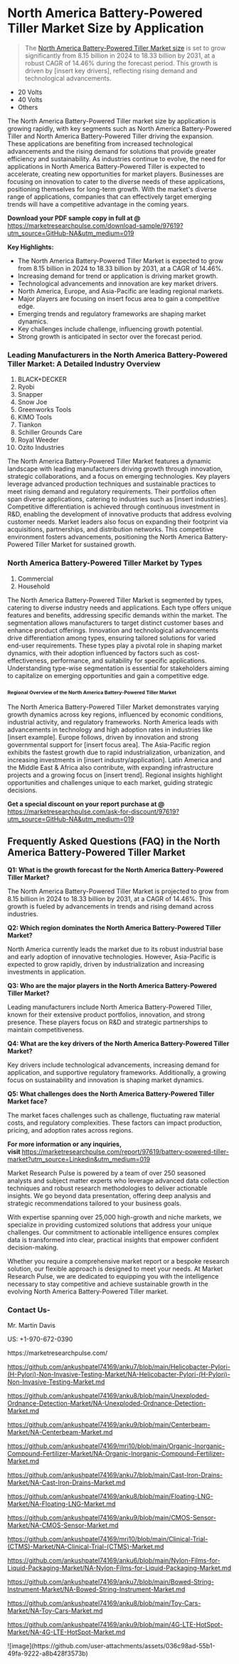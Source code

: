 <h1>North America Battery-Powered Tiller Market&nbsp;Size by Application</h1><blockquote><p>The <a href="https://marketresearchpulse.com/download-sample/97619?utm_source=GitHub-NA&amp;utm_medium=019">North America Battery-Powered Tiller Market size</a> is set to grow significantly from 8.15 billion in 2024 to 18.33 billion by 2031, at a robust CAGR of 14.46% during the forecast period. This growth is driven by [insert key drivers], reflecting rising demand and technological advancements.</p></blockquote><ul><li>20 Volts<li> 40 Volts<li> Others</li></ul><p>The North America Battery-Powered Tiller market size by application is growing rapidly, with key segments such as North America Battery-Powered Tiller and North America Battery-Powered Tiller driving the expansion. These applications are benefiting from increased technological advancements and the rising demand for solutions that provide greater efficiency and sustainability. As industries continue to evolve, the need for applications in North America Battery-Powered Tiller is expected to accelerate, creating new opportunities for market players. Businesses are focusing on innovation to cater to the diverse needs of these applications, positioning themselves for long-term growth. With the market's diverse range of applications, companies that can effectively target emerging trends will have a competitive advantage in the coming years.</p><p><strong>Download your PDF sample copy in full at @ </strong><a href="https://marketresearchpulse.com/download-sample/97619?utm_source=GitHub-NA&amp;utm_medium=019">https://marketresearchpulse.com/download-sample/97619?utm_source=GitHub-NA&amp;utm_medium=019</a></p><p><strong>Key Highlights: </strong></p><ul><li>The North America Battery-Powered Tiller Market is expected to grow from 8.15 billion in 2024 to 18.33 billion by 2031, at a CAGR of 14.46%.</li><li>Increasing demand for trend or application is driving market growth.</li><li>Technological advancements and innovation are key market drivers.</li><li>North America, Europe, and Asia-Pacific are leading regional markets.</li><li>Major players are focusing on insert focus area to gain a competitive edge.</li><li>Emerging trends and regulatory frameworks are shaping market dynamics.</li><li>Key challenges include challenge, influencing growth potential.</li><li>Strong growth is anticipated in sector over the forecast period.</li></ul><h3>Leading Manufacturers in the North America Battery-Powered Tiller Market: A Detailed Industry Overview</h3><ol><li>BLACK+DECKER</li><li>Ryobi</li><li>Snapper</li><li>Snow Joe</li><li>Greenworks Tools</li><li>KIMO Tools</li><li>Tiankon</li><li>Schiller Grounds Care</li><li>Royal Weeder</li><li>Ozito Industries</li></ol><div class="flex max-w-full flex-col flex-grow"><div class="min-h-8 text-message flex w-full flex-col items-end gap-2 whitespace-normal break-words [.text-message+&amp;]:mt-5" dir="auto" data-message-author-role="assistant" data-message-id="fd8432e4-4910-450d-b182-61b7bfb0a01f" data-message-model-slug="gpt-4o"><div class="flex w-full flex-col gap-1 empty:hidden first:pt-[3px]"><div class="markdown prose w-full break-words dark:prose-invert light"><p>The North America Battery-Powered Tiller Market features a dynamic landscape with leading manufacturers driving growth through innovation, strategic collaborations, and a focus on emerging technologies. Key players leverage advanced production techniques and sustainable practices to meet rising demand and regulatory requirements. Their portfolios often span diverse applications, catering to industries such as [insert industries]. Competitive differentiation is achieved through continuous investment in R&amp;D, enabling the development of innovative products that address evolving customer needs. Market leaders also focus on expanding their footprint via acquisitions, partnerships, and distribution networks. This competitive environment fosters advancements, positioning the North America Battery-Powered Tiller Market for sustained growth.</p></div></div></div></div><h3>North America Battery-Powered Tiller Market by Types</h3><ol><li>Commercial<li> Household</li></ol><div class="flex max-w-full flex-col flex-grow"><div class="min-h-8 text-message flex w-full flex-col items-end gap-2 whitespace-normal break-words [.text-message+&amp;]:mt-5" dir="auto" data-message-author-role="assistant" data-message-id="084470be-0bb7-4664-bddf-5156b4f41249" data-message-model-slug="gpt-4o-mini"><div class="flex w-full flex-col gap-1 empty:hidden first:pt-[3px]"><div class="markdown prose w-full break-words dark:prose-invert light"><p>The North America Battery-Powered Tiller Market is segmented by types, catering to diverse industry needs and applications. Each type offers unique features and benefits, addressing specific demands within the market. The segmentation allows manufacturers to target distinct customer bases and enhance product offerings. Innovation and technological advancements drive differentiation among types, ensuring tailored solutions for varied end-user requirements. These types play a pivotal role in shaping market dynamics, with their adoption influenced by factors such as cost-effectiveness, performance, and suitability for specific applications. Understanding type-wise segmentation is essential for stakeholders aiming to capitalize on emerging opportunities and gain a competitive edge.</p></div></div></div></div><h3><span style="font-size: 11px;">Regional Overview of the North America Battery-Powered Tiller Market</span></h3><div class="flex max-w-full flex-col flex-grow"><div class="min-h-8 text-message flex w-full flex-col items-end gap-2 whitespace-normal break-words [.text-message+&amp;]:mt-5" dir="auto" data-message-author-role="assistant" data-message-id="e9038762-ce64-4e30-91c9-9bd413514231" data-message-model-slug="gpt-4o-mini"><div class="flex w-full flex-col gap-1 empty:hidden first:pt-[3px]"><div class="markdown prose w-full break-words dark:prose-invert light"><p>The North America Battery-Powered Tiller Market demonstrates varying growth dynamics across key regions, influenced by economic conditions, industrial activity, and regulatory frameworks. North America leads with advancements in technology and high adoption rates in industries like [insert example]. Europe follows, driven by innovation and strong governmental support for [insert focus area]. The Asia-Pacific region exhibits the fastest growth due to rapid industrialization, urbanization, and increasing investments in [insert industry/application]. Latin America and the Middle East &amp; Africa also contribute, with expanding infrastructure projects and a growing focus on [insert trend]. Regional insights highlight opportunities and challenges unique to each market, guiding strategic decisions.</p></div></div></div></div><p><strong>Get a special discount on your report purchase at @ </strong><a href="https://marketresearchpulse.com/ask-for-discount/97619?utm_source=GitHub-NA&amp;utm_medium=019">https://marketresearchpulse.com/ask-for-discount/97619?utm_source=GitHub-NA&amp;utm_medium=019</a></p><h2>Frequently Asked Questions (FAQ) in the North America Battery-Powered Tiller Market</h2><p><strong>Q1: What is the growth forecast for the North America Battery-Powered Tiller Market?</strong></p><p>The North America Battery-Powered Tiller Market is projected to grow from 8.15 billion in 2024 to 18.33 billion by 2031, at a CAGR of 14.46%. This growth is fueled by advancements in trends and rising demand across industries.</p><p><strong>Q2: Which region dominates the North America Battery-Powered Tiller Market?</strong></p><p>North America currently leads the market due to its robust industrial base and early adoption of innovative technologies. However, Asia-Pacific is expected to grow rapidly, driven by industrialization and increasing investments in application.</p><p><strong>Q3: Who are the major players in the North America Battery-Powered Tiller Market?</strong></p><p>Leading manufacturers include North America Battery-Powered Tiller, known for their extensive product portfolios, innovation, and strong presence. These players focus on R&amp;D and strategic partnerships to maintain competitiveness.</p><p><strong>Q4: What are the key drivers of the North America Battery-Powered Tiller Market?</strong></p><p>Key drivers include technological advancements, increasing demand for application, and supportive regulatory frameworks. Additionally, a growing focus on sustainability and innovation is shaping market dynamics.</p><p><strong>Q5: What challenges does the North America Battery-Powered Tiller Market face?</strong></p><p>The market faces challenges such as challenge, fluctuating raw material costs, and regulatory complexities. These factors can impact production, pricing, and adoption rates across regions.</p><p><strong>For more information or any inquiries, visit&nbsp;</strong><a href="https://marketresearchpulse.com/report/97619/battery-powered-tiller-market?utm_source=Linkedin&utm_medium=019">https://marketresearchpulse.com/report/97619/battery-powered-tiller-market?utm_source=Linkedin&utm_medium=019</a></p><p>Market Research Pulse is powered by a team of over 250 seasoned analysts and subject matter experts who leverage advanced data collection techniques and robust research methodologies to deliver actionable insights. We go beyond data presentation, offering deep analysis and strategic recommendations tailored to your business goals.</p><p>With expertise spanning over 25,000 high-growth and niche markets, we specialize in providing customized solutions that address your unique challenges. Our commitment to actionable intelligence ensures complex data is transformed into clear, practical insights that empower confident decision-making.</p><p>Whether you require a comprehensive market report or a bespoke research solution, our flexible approach is designed to meet your needs. At Market Research Pulse, we are dedicated to equipping you with the intelligence necessary to stay competitive and achieve sustainable growth in the evolving North America Battery-Powered Tiller market.</p><h3><strong>Contact Us-</strong></h3><p>Mr. Martin Davis</p><p>US: +1-970-672-0390</p><p>https://marketresearchpulse.com/</p><p><a href="https://github.com/ankushpatel74169/anku7/blob/main/Helicobacter-Pylori-(H-Pylori)-Non-Invasive-Testing-Market/NA-Helicobacter-Pylori-(H-Pylori)-Non-Invasive-Testing-Market.md">https://github.com/ankushpatel74169/anku7/blob/main/Helicobacter-Pylori-(H-Pylori)-Non-Invasive-Testing-Market/NA-Helicobacter-Pylori-(H-Pylori)-Non-Invasive-Testing-Market.md</a></p><p><a href="https://github.com/ankushpatel74169/anku8/blob/main/Unexploded-Ordnance-Detection-Market/NA-Unexploded-Ordnance-Detection-Market.md">https://github.com/ankushpatel74169/anku8/blob/main/Unexploded-Ordnance-Detection-Market/NA-Unexploded-Ordnance-Detection-Market.md</a></p><p><a href="https://github.com/ankushpatel74169/anku9/blob/main/Centerbeam-Market/NA-Centerbeam-Market.md">https://github.com/ankushpatel74169/anku9/blob/main/Centerbeam-Market/NA-Centerbeam-Market.md</a></p><p><a href="https://github.com/ankushpatel74169/mri10/blob/main/Organic-Inorganic-Compound-Fertilizer-Market/NA-Organic-Inorganic-Compound-Fertilizer-Market.md">https://github.com/ankushpatel74169/mri10/blob/main/Organic-Inorganic-Compound-Fertilizer-Market/NA-Organic-Inorganic-Compound-Fertilizer-Market.md</a></p><p><a href="https://github.com/ankushpatel74169/anku7/blob/main/Cast-Iron-Drains-Market/NA-Cast-Iron-Drains-Market.md">https://github.com/ankushpatel74169/anku7/blob/main/Cast-Iron-Drains-Market/NA-Cast-Iron-Drains-Market.md</a></p><p><a href="https://github.com/ankushpatel74169/anku8/blob/main/Floating-LNG-Market/NA-Floating-LNG-Market.md">https://github.com/ankushpatel74169/anku8/blob/main/Floating-LNG-Market/NA-Floating-LNG-Market.md</a></p><p><a href="https://github.com/ankushpatel74169/anku9/blob/main/CMOS-Sensor-Market/NA-CMOS-Sensor-Market.md">https://github.com/ankushpatel74169/anku9/blob/main/CMOS-Sensor-Market/NA-CMOS-Sensor-Market.md</a></p><p><a href="https://github.com/ankushpatel74169/mri10/blob/main/Clinical-Trial-(CTMS)-Market/NA-Clinical-Trial-(CTMS)-Market.md">https://github.com/ankushpatel74169/mri10/blob/main/Clinical-Trial-(CTMS)-Market/NA-Clinical-Trial-(CTMS)-Market.md</a></p><p><a href="https://github.com/ankushpatel74169/anku6/blob/main/Nylon-Films-for-Liquid-Packaging-Market/NA-Nylon-Films-for-Liquid-Packaging-Market.md">https://github.com/ankushpatel74169/anku6/blob/main/Nylon-Films-for-Liquid-Packaging-Market/NA-Nylon-Films-for-Liquid-Packaging-Market.md</a></p><p><a href="https://github.com/ankushpatel74169/anku7/blob/main/Bowed-String-Instrument-Market/NA-Bowed-String-Instrument-Market.md">https://github.com/ankushpatel74169/anku7/blob/main/Bowed-String-Instrument-Market/NA-Bowed-String-Instrument-Market.md</a></p><p><a href="https://github.com/ankushpatel74169/anku8/blob/main/Toy-Cars-Market/NA-Toy-Cars-Market.md">https://github.com/ankushpatel74169/anku8/blob/main/Toy-Cars-Market/NA-Toy-Cars-Market.md</a></p><p><a href="https://github.com/ankushpatel74169/anku9/blob/main/4G-LTE-HotSpot-Market/NA-4G-LTE-HotSpot-Market.md">https://github.com/ankushpatel74169/anku9/blob/main/4G-LTE-HotSpot-Market/NA-4G-LTE-HotSpot-Market.md</a></p>
![image](https://github.com/user-attachments/assets/036c98ad-55b1-49fa-9222-a8b428f3573b)
